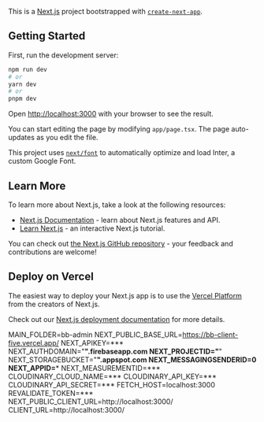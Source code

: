 This is a [Next.js](https://nextjs.org/) project bootstrapped with [`create-next-app`](https://github.com/vercel/next.js/tree/canary/packages/create-next-app).

## Getting Started

First, run the development server:

```bash
npm run dev
# or
yarn dev
# or
pnpm dev
```

Open [http://localhost:3000](http://localhost:3000) with your browser to see the result.

You can start editing the page by modifying `app/page.tsx`. The page auto-updates as you edit the file.

This project uses [`next/font`](https://nextjs.org/docs/basic-features/font-optimization) to automatically optimize and load Inter, a custom Google Font.

## Learn More

To learn more about Next.js, take a look at the following resources:

- [Next.js Documentation](https://nextjs.org/docs) - learn about Next.js features and API.
- [Learn Next.js](https://nextjs.org/learn) - an interactive Next.js tutorial.

You can check out [the Next.js GitHub repository](https://github.com/vercel/next.js/) - your feedback and contributions are welcome!

## Deploy on Vercel

The easiest way to deploy your Next.js app is to use the [Vercel Platform](https://vercel.com/new?utm_medium=default-template&filter=next.js&utm_source=create-next-app&utm_campaign=create-next-app-readme) from the creators of Next.js.

Check out our [Next.js deployment documentation](https://nextjs.org/docs/deployment) for more details.

MAIN_FOLDER=bb-admin
NEXT_PUBLIC_BASE_URL=https://bb-client-five.vercel.app/
NEXT_APIKEY=***
NEXT_AUTHDOMAIN="**".firebaseapp.com
NEXT_PROJECTID="**"
NEXT_STORAGEBUCKET="**".appspot.com
NEXT_MESSAGINGSENDERID=0
NEXT_APPID=***
NEXT_MEASUREMENTID=***
CLOUDINARY_CLOUD_NAME=***
CLOUDINARY_API_KEY=***
CLOUDINARY_API_SECRET=***
FETCH_HOST=localhost:3000
REVALIDATE_TOKEN=***
NEXT_PUBLIC_CLIENT_URL=http://localhost:3000/
CLIENT_URL=http://localhost:3000/